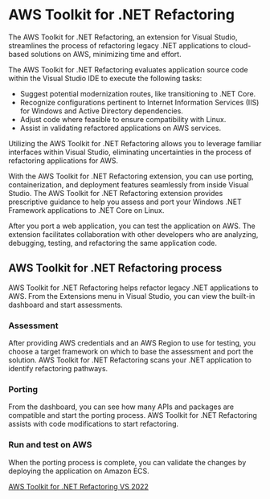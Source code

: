 # AWS Toolkit for .NET Refactoring

The AWS Toolkit for .NET Refactoring, an extension for Visual Studio, streamlines the process of refactoring legacy .NET applications to cloud-based solutions on AWS, minimizing time and effort.

The AWS Toolkit for .NET Refactoring evaluates application source code within the Visual Studio IDE to execute the following tasks:

* Suggest potential modernization routes, like transitioning to .NET Core.
* Recognize configurations pertinent to Internet Information Services (IIS) for Windows and Active Directory dependencies.
* Adjust code where feasible to ensure compatibility with Linux.
* Assist in validating refactored applications on AWS services.

Utilizing the AWS Toolkit for .NET Refactoring allows you to leverage familiar interfaces within Visual Studio, eliminating uncertainties in the process of refactoring applications for AWS.

With the AWS Toolkit for .NET Refactoring extension, you can use porting, containerization, and deployment features seamlessly from inside Visual Studio. The AWS Toolkit for .NET Refactoring extension provides prescriptive guidance to help you assess and port your Windows .NET Framework applications to .NET Core on Linux.

After you port a web application, you can test the application on AWS. The extension facilitates collaboration with other developers who are analyzing, debugging, testing, and refactoring the same application code.

## AWS Toolkit for .NET Refactoring process

AWS Toolkit for .NET Refactoring helps refactor legacy .NET applications to AWS. From the Extensions menu in Visual Studio, you can view the built-in dashboard and start assessments.

### Assessment

After providing AWS credentials and an AWS Region to use for testing, you choose a target framework on which to base the assessment and port the solution. AWS Toolkit for .NET Refactoring scans your .NET application to identify refactoring pathways.

### Porting

From the dashboard, you can see how many APIs and packages are compatible and start the porting process. AWS Toolkit for .NET Refactoring assists with code modifications to start refactoring.

### Run and test on AWS

When the porting process is complete, you can validate the changes by deploying the application on Amazon ECS.

[AWS Toolkit for .NET Refactoring VS 2022](https://marketplace.visualstudio.com/items?itemName=AWSTR.refactoringtoolkit2022)



